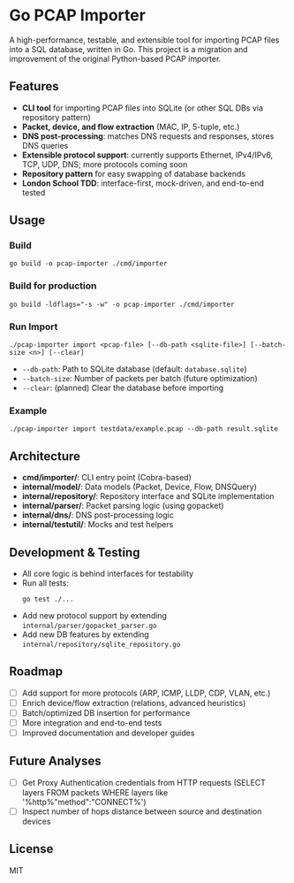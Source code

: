 # Go PCAP Importer

A high-performance, testable, and extensible tool for importing PCAP files into a SQL database, written in Go. This project is a migration and improvement of the original Python-based PCAP importer.

## Features
- **CLI tool** for importing PCAP files into SQLite (or other SQL DBs via repository pattern)
- **Packet, device, and flow extraction** (MAC, IP, 5-tuple, etc.)
- **DNS post-processing**: matches DNS requests and responses, stores DNS queries
- **Extensible protocol support**: currently supports Ethernet, IPv4/IPv6, TCP, UDP, DNS; more protocols coming soon
- **Repository pattern** for easy swapping of database backends
- **London School TDD**: interface-first, mock-driven, and end-to-end tested

## Usage

### Build
```
go build -o pcap-importer ./cmd/importer
```

### Build for production
```
go build -ldflags="-s -w" -o pcap-importer ./cmd/importer
```

### Run Import
```
./pcap-importer import <pcap-file> [--db-path <sqlite-file>] [--batch-size <n>] [--clear]
```
- `--db-path`: Path to SQLite database (default: `database.sqlite`)
- `--batch-size`: Number of packets per batch (future optimization)
- `--clear`: (planned) Clear the database before importing

### Example
```
./pcap-importer import testdata/example.pcap --db-path result.sqlite
```

## Architecture
- **cmd/importer/**: CLI entry point (Cobra-based)
- **internal/model/**: Data models (Packet, Device, Flow, DNSQuery)
- **internal/repository/**: Repository interface and SQLite implementation
- **internal/parser/**: Packet parsing logic (using gopacket)
- **internal/dns/**: DNS post-processing logic
- **internal/testutil/**: Mocks and test helpers

## Development & Testing
- All core logic is behind interfaces for testability
- Run all tests:
  ```
  go test ./...
  ```
- Add new protocol support by extending `internal/parser/gopacket_parser.go`
- Add new DB features by extending `internal/repository/sqlite_repository.go`

## Roadmap
- [ ] Add support for more protocols (ARP, ICMP, LLDP, CDP, VLAN, etc.)
- [ ] Enrich device/flow extraction (relations, advanced heuristics)
- [ ] Batch/optimized DB insertion for performance
- [ ] More integration and end-to-end tests
- [ ] Improved documentation and developer guides

## Future Analyses

- [ ] Get Proxy Authentication credentials from HTTP requests (SELECT layers FROM packets WHERE layers like '%http%"method":"CONNECT%')
- [ ] Inspect number of hops distance between source and destination devices

## License
MIT 